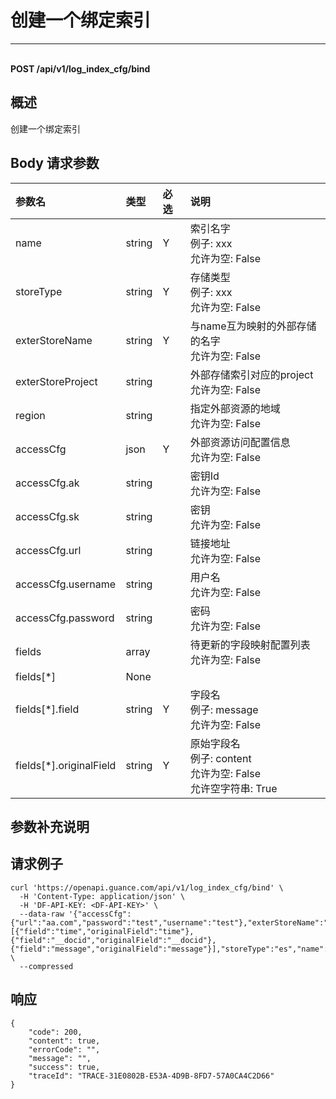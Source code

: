 # 创建一个绑定索引

---

<br />**POST /api/v1/log_index_cfg/bind**

## 概述
创建一个绑定索引




## Body 请求参数

| 参数名        | 类型     | 必选   | 说明              |
|:-----------|:-------|:-----|:----------------|
| name | string | Y | 索引名字<br>例子: xxx <br>允许为空: False <br> |
| storeType | string | Y | 存储类型<br>例子: xxx <br>允许为空: False <br> |
| exterStoreName | string | Y | 与name互为映射的外部存储的名字<br>允许为空: False <br> |
| exterStoreProject | string |  | 外部存储索引对应的project<br>允许为空: False <br> |
| region | string |  | 指定外部资源的地域<br>允许为空: False <br> |
| accessCfg | json | Y | 外部资源访问配置信息<br>允许为空: False <br> |
| accessCfg.ak | string |  | 密钥Id<br>允许为空: False <br> |
| accessCfg.sk | string |  | 密钥<br>允许为空: False <br> |
| accessCfg.url | string |  | 链接地址<br>允许为空: False <br> |
| accessCfg.username | string |  | 用户名<br>允许为空: False <br> |
| accessCfg.password | string |  | 密码<br>允许为空: False <br> |
| fields | array |  | 待更新的字段映射配置列表<br>允许为空: False <br> |
| fields[*] | None |  | <br> |
| fields[*].field | string | Y | 字段名<br>例子: message <br>允许为空: False <br> |
| fields[*].originalField | string | Y | 原始字段名<br>例子: content <br>允许为空: False <br>允许空字符串: True <br> |

## 参数补充说明





## 请求例子
```shell
curl 'https://openapi.guance.com/api/v1/log_index_cfg/bind' \
  -H 'Content-Type: application/json' \
  -H 'DF-API-KEY: <DF-API-KEY>' \
  --data-raw '{"accessCfg":{"url":"aa.com","password":"test","username":"test"},"exterStoreName":"aa_uuid","fields":[{"field":"time","originalField":"time"},{"field":"__docid","originalField":"__docid"},{"field":"message","originalField":"message"}],"storeType":"es","name":"openapi_test"}' \
  --compressed
```




## 响应
```shell
{
    "code": 200,
    "content": true,
    "errorCode": "",
    "message": "",
    "success": true,
    "traceId": "TRACE-31E0802B-E53A-4D9B-8FD7-57A0CA4C2D66"
} 
```




